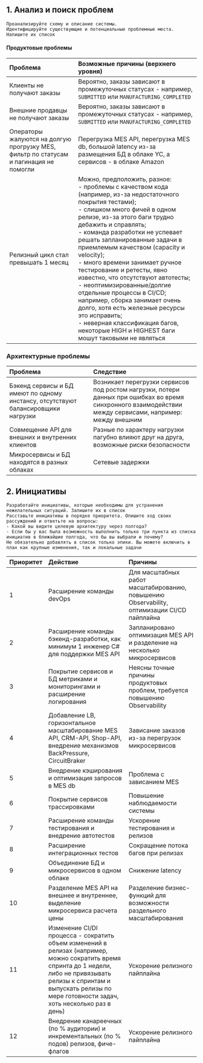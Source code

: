 ## 1. Анализ и поиск проблем
    Проанализируйте схему и описание системы.
    Идентифицируйте существующие и потенциальные проблемные места. Напишите их список
#### Продуктовые проблемы

| **Проблема**                                                                                                                  | **Возможные причины (верхнего уровня)**                                                                                                                                                                                                                                                                                                                                                                                                                                                                                                                                                                                                                                  |
|:------------------------------------------------------------------------------------------------------------------------------|:-------------------------------------------------------------------------------------------------------------------------------------------------------------------------------------------------------------------------------------------------------------------------------------------------------------------------------------------------------------------------------------------------------------------------------------------------------------------------------------------------------------------------------------------------------------------------------------------------------------------------------------------------------------------------|
| Клиенты не получают заказы                                                                                                    | Вероятно, заказы зависают в промежуточных статусах - например, `SUBMITTED` или `MANUFACTURING_COMPLETED`                                                                                                                                                                                                                                                                                                                                                                                                                                                                                                                                                                 |
| Внешние продавцы не получают заказы                                                                                           | Вероятно, заказы зависают в промежуточных статусах - например, `SUBMITTED` или `MANUFACTURING_COMPLETED`                                                                                                                                                                                                                                                                                                                                                                                                                                                                                                                                                                 |
| Операторы жалуются на долгую прогрузку MES, фильтр по статусам и пагинация не помогли                                         | Перегрузка MES API, перегрузка MES db, большой latency из-за размещения БД в облаке YC, а сервисов - в облаке Amazon                                                                                                                                                                                                                                                                                                                                                                                                                                                                                                                                                     |
| Релизный цикл стал превышать 1 месяц      | Можно, предположить, разное:<br/>- проблемы с качеством кода (например, из-за недостаточного покрытия тестами);<br/>- cлишком много фичей в одном релизе, из-за этого баги трудно дебажить и справлять;<br/>- команда разработки не успевает решать запланированные задачи в приемлемым качеством (capacity и velocity);<br/>- много времени занимает ручное тестирование и ретесты, явно известно, что отсутствуют автотесты;<br/>- неоптимизированные/долгие отдельные процессы в CI/CD; например, сборка занимает очень долго, хотя есть железные ресурсы это исправить;<br/>- неверная классификация багов, некоторые HIGH и HIGHEST баги мошут таковыми не являться |

### Архитектурные проблемы

| **Проблема**                                                                      | **Следствие**                                                                                                                                                  |
|:----------------------------------------------------------------------------------|:---------------------------------------------------------------------------------------------------------------------------------------------------------------|
| Бэкенд сервисы и БД имеют по одному инстансу, отсутствуют балансировщики нагрузки | Возникает перегрузки сервисов под ростом нагрузки, потери данных при ошибках во время синхронного взаимодействии между сервисами, например:<br/> между внешним |
| Совмещение API для внешних и внутренних клиентов                                  | Разные по характеру нагрузки пагубно влияют друг на друга, возможные риски безопасности                                                                        |
| Микросервисы и БД находятся в разных облаках                                      | Сетевые задержки                                                                                                                                               |


## 2. Инициативы
    Разработайте инициативы, которые необходимы для устранения нежелательных ситуаций. Запишите их в список
    Расставьте инициативы в порядке приоритета. Опишите ход своих рассуждений и ответьте на вопросы:
    - Какой вы видите целевую архитектуру через полгода?
    - Если бы у вас была возможность выполнить только три пункта из списка инициатив в ближайшие полгода, что бы вы выбрали и почему? 
    Не обязательно добавлять в список только эпики. Вы можете включить в план как крупные изменения, так и локальные задачи

| **Приоритет** | **Действие**                                                                                                                                                                                                                       | **Причины**                                                                                |
|:--------------|:-----------------------------------------------------------------------------------------------------------------------------------------------------------------------------------------------------------------------------------|:-------------------------------------------------------------------------------------------|
| 1             | Расширение команды devOps                                                                                                                                                                                                          | Для масштабных работ масштабированию, повышению Observability, оптимизации CI/CD пайплайна |
| 2             | Расширение команды бэкенд-разработки, как минимум 1 инженер С# для поддержки MES API                                                                                                                                               | Запланировано оптимизация MES API и разделение на несколько микросервисов                  |
| 3             | Покрытие сервисов и БД метриками и мониторингами и расширение логирования                                                                                                                                                          | Неясны точные причины продуктовых проблем, требуется повышению Observability               |
| 4             | Добавление LB, горизонтальное масштабирование MES API, CRM-API, Shop-API, внедрение механизмов BackPressure, CircuitBraker                                                                                                         | Зависание заказов из-за перегрузок микросервисов                                           |
| 5             | Внедрение кэширования и оптимизация запросов в MES db                                                                                                                                                                              | Проблема с зависанием MES                                                                  |
| 6             | Покрытие сервисов трассировками                                                                                                                                                                                                    | Повышение наблюдаемости системы                                                            |
| 7             | Расширение команды тестирования и внедрение автотестов                                                                                                                                                                             | Ускорение тестирования и релизов                                                           |
| 8             | Расширение интеграционных тестов                                                                                                                                                                                                   | Сокращение потока багов при релизах                                                        |
| 9             | Объединение БД и микросервисов в одном облаке                                                                                                                                                                                      | Снижение latency                                                                           |
| 10            | Разделение MES API на внешнее и внутреннее, выделение микросервиса расчета цены                                                                                                                                                    | Разделение бизнес-функций для возможности раздельного масштабирования                      |
| 11            | Изменение CI/DI процесса - сократить объем изменений в релизах (например, можно сократить время спринта до 1 недели, либо не привязывать релизы к спринтам и выпускать релизы по мере готовности задач, хоть несколько раз в день) | Ускорение релизного пайплайна                                                              |
| 12            | Внедрение канареечных (по % аудитории) и инкрементальных (по % подов) релизов, фиче-флагов                                                                                                                                         | Ускорение релизного пайплайна                                                              |
